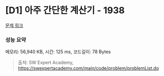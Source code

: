 # [D1] 아주 간단한 계산기 - 1938 

[문제 링크](https://swexpertacademy.com/main/code/problem/problemDetail.do?contestProbId=AV5PjsYKAMIDFAUq) 

### 성능 요약

메모리: 56,940 KB, 시간: 125 ms, 코드길이: 78 Bytes



> 출처: SW Expert Academy, https://swexpertacademy.com/main/code/problem/problemList.do